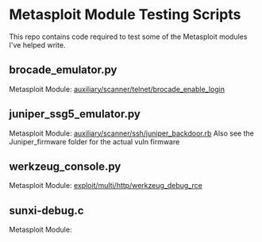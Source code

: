 # Metasploit Module Testing Scripts
This repo contains code required to test some of the Metasploit modules I've helped write.

## brocade_emulator.py
Metasploit Module: [auxiliary/scanner/telnet/brocade_enable_login](https://www.rapid7.com/db/modules/auxiliary/scanner/telnet/brocade_enable_login)

## juniper_ssg5_emulator.py
Metasploit Module: [auxiliary/scanner/ssh/juniper_backdoor.rb](https://www.rapid7.com/db/modules/auxiliary/scanner/ssh/juniper_backdoor)
Also see the Juniper_firmware folder for the actual vuln firmware

## werkzeug_console.py
Metasploit Module: [exploit/multi/http/werkzeug_debug_rce](https://www.rapid7.com/db/modules/exploit/multi/http/werkzeug_debug_rce)

## sunxi-debug.c
Metasploit Module: []()
